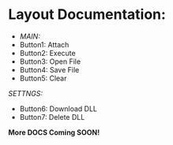 # Layout Documentation:
- *MAIN:*
- Button1: Attach
- Button2: Execute
- Button3: Open File
- Button4: Save File
- Button5: Clear

*SETTNGS:*
- Button6: Download DLL
- Button7: Delete DLL

**More DOCS Coming SOON!**
